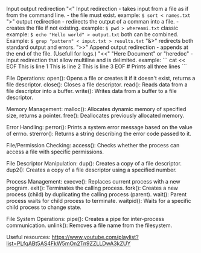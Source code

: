 Input output redirection
"<" Input redirection
	- takes input from a file as if from the command line.
	- the file must exist.
	example:	`$ sort < names.txt`
">" output redirection
	- redirects the output of a comman into a file.
	- creates the file if not existing.
	example: `$ pwd > whereami.txt`
	classic example: `$ echo "Hello world" > output.txt`
both can be combined. Example: `$ grep "pattern" < input.txt > results.txt`
"&>" redirects both standard output and errors.
">>" Append output redirection
	- appends at the end of the file. (Usefull for logs.)
"<<" "Here Document" or "heredoc"
	- input redirection that allow multiline and is delimited.
	example:
	´´´
	cat << EOF
	This is line 1
	This is line 2
	This is line 3
	EOF
	# Prints all three lines
	´´´

File Operations:
open():		Opens a file or creates it if it doesn't exist, returns a file descriptor.
close():	Closes a file descriptor.
read():		Reads data from a file descriptor into a buffer.
write(): 	Writes data from a buffer to a file descriptor.

Memory Management:
malloc():	Allocates dynamic memory of specified size, returns a pointer.
free():		Deallocates previously allocated memory.

Error Handling:
perror():	Prints a system error message based on the value of errno.
strerror():	Returns a string describing the error code passed to it.

File/Permission Checking:
access():	Checks whether the process can access a file with specific permissions.

File Descriptor Manipulation:
dup():		Creates a copy of a file descriptor.
dup2():		Creates a copy of a file descriptor using a specified number.

Process Management:
execve():	Replaces current process with a new program.
exit():		Terminates the calling process.
fork():		Creates a new process (child) by duplicating the calling process (parent).
wait():		Parent process waits for child process to terminate.
waitpid():	Waits for a specific child process to change state.

File System Operations:
pipe():		Creates a pipe for inter-process communication.
unlink():	Removes a file name from the filesystem.

Useful resources:
https://www.youtube.com/playlist?list=PLfqABt5AS4FkW5mOn2Tn9ZZLLDwA3kZUY

